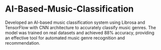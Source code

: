 # AI-Based-Music-Classification
Developed an AI-based music classification system using Librosa and TensorFlow with CNN architecture to accurately classify music genres. The model was trained on real datasets and achieved 88% accuracy, providing an effective tool for automated music genre recognition and recommendation.
